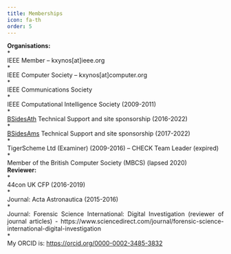 ```yaml
---
title: Memberships
icon: fa-th
order: 5
---
```

<div style="text-align: left; font-weight: bold;">Organisations:</div>
* <div style="text-align: justify;"> IEEE Member – kxynos[at]ieee.org</div>
* <div style="text-align: justify;"> IEEE Computer Society – kxynos[at]computer.org</div>
* <div style="text-align: justify;"> IEEE Communications Society</div>
* <div style="text-align: justify;"> IEEE Computational Intelligence Society (2009-2011)</div>
* <div style="text-align: justify;"> <a href="https://www.bsidesath.gr">BSidesAth</a> Technical Support and site sponsorship (2016-2022)</div>
* <div style="text-align: justify;"> <a href="https://www.bsidesams.nl">BSidesAms</a> Technical Support and site sponsorship (2017-2022)</div>
* <div style="text-align: justify;"> TigerScheme Ltd (Examiner) (2009-2016) – CHECK Team Leader (expired) </div>
* <div style="text-align: justify;"> Member of the British Computer Society (MBCS) (lapsed 2020) </div>
<div style="text-align: left; font-weight: bold;">Reviewer:</div>
* <div style="text-align: justify;">44con UK CFP (2016-2019)</div>
* <div style="text-align: justify;">Journal: Acta Astronautica (2015-2016)</div>
* <div style="text-align: justify;">Journal: Forensic Science International: Digital Investigation (reviewer of journal articles) - https://www.sciencedirect.com/journal/forensic-science-international-digital-investigation</div>
* <div style="text-align: justify;"> My ORCID is: <a href="https://orcid.org/0000-0002-3485-3832">https://orcid.org/0000-0002-3485-3832</a> </div>
